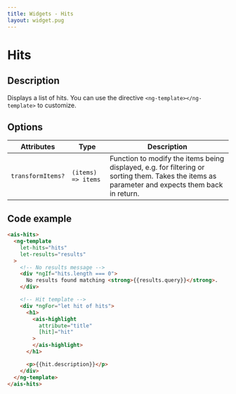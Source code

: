 ```yaml
---
title: Widgets - Hits
layout: widget.pug
---
```


# Hits

## Description

Displays a list of hits.
You can use the directive `<ng-template></ng-template>` to customize.

## Options

| Attributes        | Type               | Description
| -                 | -                  | -
| `transformItems?` | `(items) => items` | Function to modify the items being displayed, e.g. for filtering or sorting them. Takes the items as parameter and expects them back in return.

## Code example

```html
<ais-hits>
  <ng-template
    let-hits="hits"
    let-results="results"
  >
    <!-- No results message -->
    <div *ngIf="hits.length === 0">
      No results found matching <strong>{{results.query}}</strong>.
    </div>

    <!-- Hit template -->
    <div *ngFor="let hit of hits">
      <h1>
        <ais-highlight
          attribute="title"
          [hit]="hit"
        >
        </ais-highlight>
      </h1>

      <p>{{hit.description}}</p>
    </div>
  </ng-template>
</ais-hits>
```
